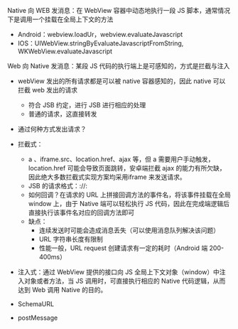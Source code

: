 Native 向 WEB 发消息：在 WebView 容器中动态地执行一段 JS 脚本，通常情况下是调用一个挂载在全局上下文的方法

+ Android：webview.loadUr，webview.evaluateJavascript
+ IOS：UIWebView.stringByEvaluateJavascriptFromString, WKWebView.evaluateJavascript

Web 向 Native 发消息：某段 JS 代码的执行端上是可感知的，方式是拦截与注入

+ webView 发出的所有请求都是可以被 native 容器感知的，因此 native 可以拦截 web 发出的请求
  + 符合 JSB 约定，进行 JSB 进行相应的处理
  + 普通的请求，这直接转发
+ 通过何种方式发出请求？
+ 拦截式：
  + a 、iframe.src、location.href、ajax 等，但 a 需要用户手动触发，location.href 可能会导致页面跳转，安卓端拦截 ajax 的能力有所欠缺，因此绝大多数拦截式实现方案均采用iframe 来发送请求。
  + JSB 的请求格式：<scheme>://<host>:<port><path>
  + 如何回调？在请求的 URL 上拼接回调方法的事件名，将该事件挂载在全局 window 上，由于 Native 端可以轻松执行 JS 代码，因此在完成端逻辑后直接执行该事件名对应的回调方法即可
  + 缺点：
    + 连续发送时可能会造成消息丢失（可以使用消息队列解决该问题）
    + URL  字符串长度有限制
    + 性能一般，URL request 创建请求有一定的耗时（Android 端 200-400ms）
+ 注入式：通过 WebView 提供的接口向 JS 全局上下文对象（window）中注入对象或者方法，当 JS 调用时，可直接执行相应的 Native 代码逻辑，从而达到 Web 调用 Native 的目的。


+ SchemaURL
+ postMessage
